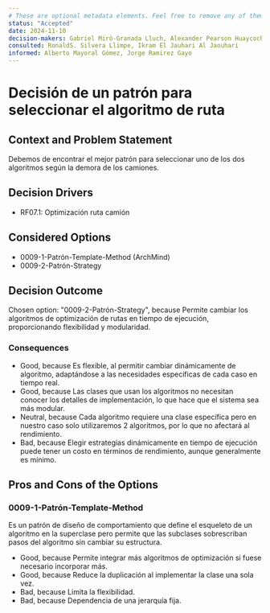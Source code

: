```yaml
---
# These are optional metadata elements. Feel free to remove any of them.
status: "Accepted"
date: 2024-11-10
decision-makers: Gabriel Miró-Granada Lluch, Alexander Pearson Huaycochea
consulted: RonaldS. Silvera Llimpe, Ikram El Jauhari Al Jaouhari
informed: Alberto Mayoral Gómez, Jorge Ramirez Gayo
---
```



# Decisión de un patrón para seleccionar el algoritmo de ruta

## Context and Problem Statement

Debemos de encontrar el mejor patrón para seleccionar uno de los dos algoritmos según la demora de los camiones.

<!-- This is an optional element. Feel free to remove. -->
## Decision Drivers

* RF07.1: Optimización ruta camión

## Considered Options

* 0009-1-Patrón-Template-Method (ArchMind)
* 0009-2-Patrón-Strategy

## Decision Outcome

Chosen option: "0009-2-Patrón-Strategy", because Permite cambiar los algoritmos de optimización de rutas en tiempo de ejecución, proporcionando flexibilidad y modularidad. 

<!-- This is an optional element. Feel free to remove. -->
### Consequences

* Good, because Es flexible, al permitir cambiar dinámicamente de algoritmo, adaptándose a las necesidades específicas de cada caso en tiempo real.
* Good, because Las clases que usan los algoritmos no necesitan conocer los detalles de implementación, lo que hace que el sistema sea más modular.
* Neutral, because Cada algoritmo requiere una clase específica pero en nuestro caso solo utilizaremos 2 algoritmos, por lo que no afectará al rendimiento.
* Bad, because Elegir estrategias dinámicamente en tiempo de ejecución puede tener un costo en términos de rendimiento, aunque generalmente es mínimo.



<!-- This is an optional element. Feel free to remove. -->

<!-- This is an optional element. Feel free to remove. -->
## Pros and Cons of the Options

### 0009-1-Patrón-Template-Method

<!-- This is an optional element. Feel free to remove. -->
Es un patrón de diseño de comportamiento que define el esqueleto de un algoritmo en la superclase pero permite que las subclases sobrescriban pasos del algoritmo sin cambiar su estructura.

* Good, because Permite integrar más algoritmos de optimización si fuese necesario incorporar más.
* Good, because Reduce la duplicación al implementar la clase una sola vez.
* Bad, because Limita la flexibilidad.
* Bad, because Dependencia de una jerarquía fija.

